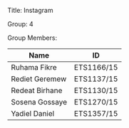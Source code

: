 Title: Instagram 

Group: 4

Group Members:

| Name                | ID             |  
|---------------------|----------------|  
| Ruhama Fikre        | ETS1166/15     |  
| Rediet Geremew      | ETS1137/15     |  
| Redeat Birhane      | ETS1130/15     |  
| Sosena Gossaye      | ETS1270/15     |  
| Yadiel Daniel      | ETS1357/15     |
